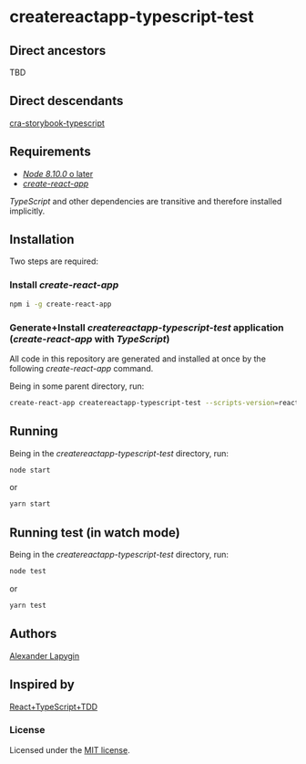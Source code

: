 # createreactapp-typescript-test

## Direct ancestors

TBD

## Direct descendants

[cra-storybook-typescript](https://github.com/softspider/cra-storybook-typescript)

## Requirements

* [*Node 8.10.0* o later](https://nodejs.org/en/download/package-manager/)
* [*create-react-app*](https://facebook.github.io/create-react-app/)

*TypeScript* and other dependencies are transitive and therefore installed implicitly.

## Installation

Two steps are required:

### Install *create-react-app*

```sh
npm i -g create-react-app
```

### Generate+Install *createreactapp-typescript-test* application (*create-react-app* with *TypeScript*)

All code in this repository are generated and installed at once by the following *create-react-app* command.

Being in some parent directory, run:

```sh
create-react-app createreactapp-typescript-test --scripts-version=react-scripts-ts
```

## Running

Being in the *createreactapp-typescript-test* directory, run:

```sh
node start
```

or

```sh
yarn start
```

## Running test (in watch mode)

Being in the *createreactapp-typescript-test* directory, run:

```sh
node test
```

or

```sh
yarn test
```

## Authors

[Alexander Lapygin](https://github.com/AlexanderLapygin)

## Inspired by

[React+TypeScript+TDD](https://react-typescript-tdd.firebaseapp.com/)

### License

Licensed under the [MIT license](./LICENSE).
